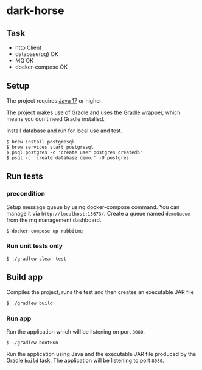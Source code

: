 # dark-horse

## Task
- http Client
- database(pg) OK
- MQ OK
- docker-compose OK

## Setup

The project requires [Java 17](https://www.oracle.com/java/technologies/javase/jdk17-archive-downloads.html) or
higher.

The project makes use of Gradle and uses
the [Gradle wrapper](https://docs.gradle.org/current/userguide/gradle_wrapper.html), which means you don't need Gradle
installed.

Install database and run for local use and test. 
```shell
$ brew install postgresql
$ brew services start postgresql
$ psql postgres -c 'create user postgres createdb'
$ psql -c 'create database demo;' -U postgres
```

## Run tests

### precondition

Setup message queue by using docker-compose command.
You can manage it via `http://localhost:15673/`. Create a queue named `demoQueue` from the mq management dashboard.
```shell
$ docker-compose up rabbitmq
```

### Run unit tests only
```shell
$ ./gradlew clean test
```

## Build app
Compiles the project, runs the test and then creates an executable JAR file

```console
$ ./gradlew build
```

### Run app
Run the application which will be listening on port `8080`.

```shell
$ ./gradlew bootRun
```

Run the application using Java and the executable JAR file produced by the Gradle `build` task. The application will be
listening to port `8080`.
